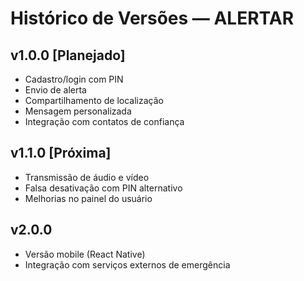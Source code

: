 # Histórico de Versões — ALERTAR

## v1.0.0 [Planejado]

- Cadastro/login com PIN
- Envio de alerta
- Compartilhamento de localização
- Mensagem personalizada
- Integração com contatos de confiança

## v1.1.0 [Próxima]

- Transmissão de áudio e vídeo
- Falsa desativação com PIN alternativo
- Melhorias no painel do usuário

## v2.0.0

- Versão mobile (React Native)
- Integração com serviços externos de emergência
